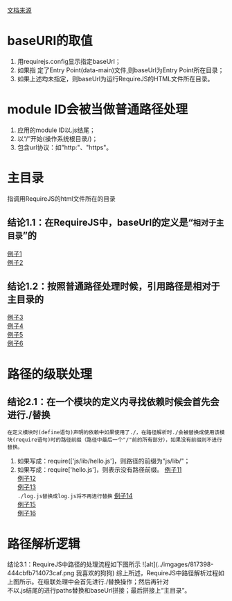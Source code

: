 [文档来源](https://www.jianshu.com/p/99321f292776)
# baseURl的取值
1. 用requirejs.config显示指定baseUrl；  
2. 如果指 定了Entry Point(data-main)文件,则baseUrl为Entry Point所在目录；  
3. 如果上述均未指定，则baseUrl为运行RequireJS的HTML文件所在目录。  
# module ID会被当做普通路径处理
1. 应用的module ID以.js结尾；
2. 以“/”开始(操作系统根目录/)；
3. 包含url协议：如"http:"、"https"。
# 主目录
指调用RequireJS的html文件所在的目录  
## 结论1.1：在RequireJS中，baseUrl的定义是“`相对于主目录`”的  
[例子1](./demo01)  
[例子2](./demo02)  
## 结论1.2：按照普通路径处理时候，引用路径是相对于主目录的
[例子3](./demo03)  
[例子4](./demo04)  
[例子5](./demo05)  
[例子6](./demo06)  
# 路径的级联处理
## 结论2.1：在一个模块的定义内寻找依赖时候会首先会进行./替换
`在定义模块时(define语句)声明的依赖中如果使用了./，在路径解析时./会被替换成使用该模块(require语句)时的路径前缀（路径中最后一个"/"前的所有部分），如果没有前缀则不进行替换。`
1. 如果写成：require(['js/lib/hello.js']，则路径的前缀为"js/lib/"；
2. 如果写成：require['hello.js']，则表示没有路径前缀。
[例子11](./demo11)  
[例子12](./demo12)  
[例子13](./demo13)  
`./log.js替换成log.js将不再进行替换`
[例子14](./demo14)  
[例子15](./demo15)  
[例子16](./demo16)  
# 路径解析逻辑
结论3.1：RequireJS中路径的处理流程如下图所示
![alt](../imgages/817398-444cbfb714073caf.png 我喜欢的狗狗)
综上所述，RequireJS中路径解析过程如上图所示。在级联处理中会首先进行./替换操作；然后再针对  
不以.js结尾的进行paths替换和baseUrl拼接；最后拼接上“主目录”。  
